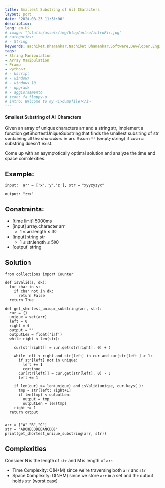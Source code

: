 ```yaml
---
title: Smallest Substring of All Characters
layout: post
date: '2020-08-23 11:30:00'
description: 
lang: en-US
# image: "/static/assets/img/blog/intro/introPic.jpg"
# categories:
# - String
keywords: Nachiket,Dhamankar,Nachiket Dhamankar,Software,Developer,Engineer,Software Developer,Softare Engineer,Software Developer Engineer
tags:
- String Manipulation
- Array Manipulation
- Pramp
- Python3
# - kscript
# - windows
# - windows 10
# - upgrade
# - aggiornamento
# icon: fa-floppy-o
# intro: Welcome to my <i>dumpfile!</i>
---
```

#### Smallest Substring of All Characters
Given an array of unique characters arr and a string str, Implement a function getShortestUniqueSubstring that finds the smallest substring of str containing all the characters in arr. Return ```""``` (empty string) if such a substring doesn’t exist.

Come up with an asymptotically optimal solution and analyze the time and space complexities.

## Example:
```
input:  arr = ['x','y','z'], str = "xyyzyzyx"

output: "zyx"
```
## Constraints:
- [time limit] 5000ms
- [input] array.character arr
    - 1 ≤ arr.length ≤ 30
- [input] string str
    - 1 ≤ str.length ≤ 500
- [output] string

## Solution
```
from collections import Counter

def isValid(s, dk):
  for char in s:
    if char not in dk:
      return False
  return True

def get_shortest_unique_substring(arr, str):
  cur = {}
  unique = set(arr)
  left = 0
  right = 0
  output = ""
  outputLen = float('inf')
  while right < len(str):

    cur[str[right]] = cur.get(str[right], 0) + 1    

    while left < right and str[left] in cur and cur[str[left]] > 1:
      if str[left] not in unique:
        left += 1
        continue
      cur[str[left]] = cur.get(str[left], 0) - 1
      left += 1

    if len(cur) >= len(unique) and isValid(unique, cur.keys()):
      tmp = str[left: right+1]
      if len(tmp) < outputLen:
        output = tmp
        outputLen = len(tmp)
    right += 1
  return output


arr = ["A","B","C"]
str = "ADOBECODEBANCDDD"
print(get_shortest_unique_substring(arr, str))
```
## Complexities
Consider N is the length of ```str``` and M is length of ```arr```.

- Time Complexity: O(N+M) since we're traversing both ```arr``` and ```str```
- Space Complexity: O(N+M) since we store ```arr``` in a set and the output holds ```str``` (worst case)